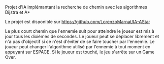  Projet d'IA implémantant la recherche de chemin avec les algorithmes Dijstra et A*
 
 Le projet est disponible sur https://github.com/LorenzoMarnat/IA-AStar
 
 Le plus court chemin que l'ennemie suit pour atteindre le joueur est mis à jour tous les dixièmes de secondes.
 Le joueur peut se déplacer librement et n'a pas d'objectif si ce n'est d'éviter de se faire toucher par l'ennemie.
 Le joueur peut changer l'algorithme utilisé par l'ennemie à tout moment en appuyant sur ESPACE.
 Si le joueur est touché, le jeu s'arrête sur un Game Over.